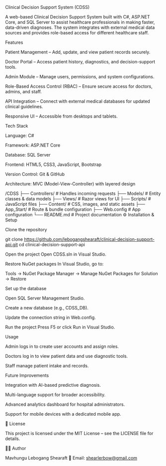 Clinical Decision Support System (CDSS)

A web-based Clinical Decision Support System built with C#, ASP.NET Core, and SQL Server to assist healthcare professionals in making faster, data-driven diagnoses.
The system integrates with external medical data sources and provides role-based access for different healthcare staff.

Features

Patient Management – Add, update, and view patient records securely.

Doctor Portal – Access patient history, diagnostics, and decision-support tools.

Admin Module – Manage users, permissions, and system configurations.

Role-Based Access Control (RBAC) – Ensure secure access for doctors, admins, and staff.

API Integration – Connect with external medical databases for updated clinical guidelines.

Responsive UI – Accessible from desktops and tablets.

Tech Stack

Language: C#

Framework: ASP.NET Core

Database: SQL Server

Frontend: HTML5, CSS3, JavaScript, Bootstrap

Version Control: Git & GitHub

Architecture: MVC (Model-View-Controller) with layered design

/CDSS
 ├── Controllers/        # Handles incoming requests
 ├── Models/             # Entity classes & data models
 ├── Views/              # Razor views for UI
 ├── Scripts/            # JavaScript files
 ├── Content/            # CSS, images, and static assets
 ├── App_Start/          # Route & bundle configuration
 ├── Web.config          # App configuration
 └── README.md           # Project documentation
⚙️ Installation & Setup

Clone the repository

git clone https://github.com/lebogangshearaft/clinical-decision-support-api.git
cd clinical-decision-support-api


Open the project
Open CDSS.sln in Visual Studio.

Restore NuGet packages
In Visual Studio, go to:

Tools → NuGet Package Manager → Manage NuGet Packages for Solution → Restore


Set up the database

Open SQL Server Management Studio.

Create a new database (e.g., CDSS_DB).

Update the connection string in Web.config.

Run the project
Press F5 or click Run in Visual Studio.

 Usage

Admin logs in to create user accounts and assign roles.

Doctors log in to view patient data and use diagnostic tools.

Staff manage patient intake and records.

Future Improvements

Integration with AI-based predictive diagnosis.

Multi-language support for broader accessibility.

Advanced analytics dashboard for hospital administrators.

Support for mobile devices with a dedicated mobile app.

📜 License

This project is licensed under the MIT License – see the LICENSE file for details.

👨‍💻 Author

Mavhungu Lebogang Shearaft
📧 Email: shearlerbow@gmail.com
